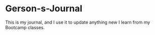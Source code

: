 # Gerson-s-Journal
This is my journal, and I use it to update anything new I learn from my Bootcamp classes.
